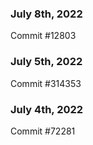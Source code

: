 ### July 8th, 2022

Commit #12803

### July 5th, 2022

Commit #314353


### July 4th, 2022

Commit #72281
